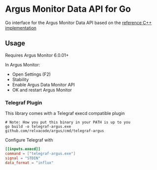 # Argus Monitor Data API for Go

Go interface for the Argus Monitor Data API based on the [reference C++ implementation](https://github.com/argotronic/argus_data_api)

## Usage

Requires Argus Monitor 6.0.01+

In Argus Monitor:

  - Open Settings (F2)
  - Stability
  - Enable Argus Data Monitor API
  - OK and restart Argus Monitor

### Telegraf Plugin

This library comes with a Telegraf execd compatible plugin

```
# Note: How you put this binary in your PATH is up to you
go build -o telegraf-argus.exe github.com/relvacode/argus/cmd/telegraf-argus
```

Configure Telegraf with

```toml
[[inputs.execd]]
command = ["telegraf-argus.exe"]
signal = "STDIN"
data_format = "influx"
```